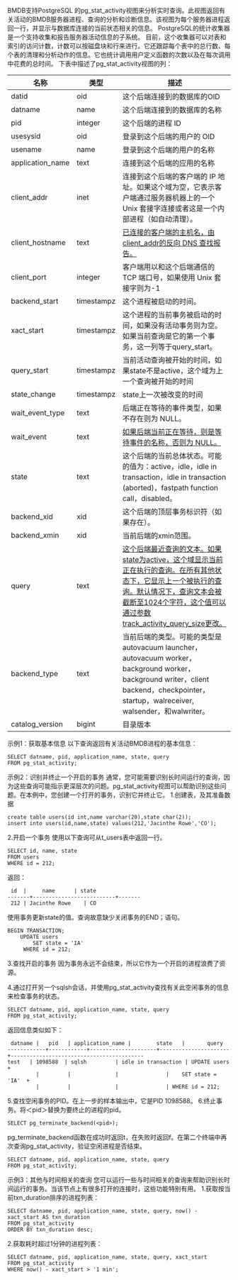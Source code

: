 BMDB支持PostgreSQL 的pg_stat_activity视图来分析实时查询。此视图返回有关活动的BMDB服务器进程、查询的分析和诊断信息。该视图为每个服务器进程返回一行，并显示与数据库连接的当前状态相关的信息。 
PostgreSQL的统计收集器是一个支持收集和报告服务器活动信息的子系统。 目前，这个收集器可以对表和索引的访问计数，计数可以按磁盘块和行来进行。它还跟踪每个表中的总行数、每个表的清理和分析动作的信息。它也统计调用用户定义函数的次数以及在每次调用中花费的总时间。
下表中描述了pg_stat_activity视图的列：

| 名称             | 类型       | 描述                                                         |
| ---------------- | ---------- | ------------------------------------------------------------ |
| datid            | oid        | 这个后端连接到的数据库的OID                                  |
| datname          | name       | 这个后端连接到的数据库的名称                                 |
| pid              | integer    | 这个后端的进程 ID                                            |
| usesysid         | oid        | 登录到这个后端的用户的 OID                                   |
| usename          | name       | 登录到这个后端的用户的名称                                   |
| application_name | text       | 连接到这个后端的应用的名称                                   |
| client_addr      | inet       | 连接到这个后端的客户端的 IP 地址。如果这个域为空，它表示客户端通过服务器机器上的一个 Unix 套接字连接或者这是一个内部进程（如自动清理）。 |
| client_hostname  | text       | [已连接的客户端的主机名，由client_addr的反向 DNS 查找报告。](#GUC-LOG-HOSTNAME) |
| client_port      | integer    | 客户端用以和这个后端通信的 TCP 端口号，如果使用 Unix 套接字则为-1 |
| backend_start    | timestampz | 这个进程被启动的时间。                                       |
| xact_start       | timestampz | 这个进程的当前事务被启动的时间，如果没有活动事务则为空。如果当前查询是它的第一个事务，这一列等于query_start。 |
| query_start      | timestampz | 当前活动查询被开始的时间，如果state不是active，这个域为上一个查询被开始的时间 |
| state_change     | timestampz | state上一次被改变的时间                                      |
| wait_event_type  | text       | 后端正在等待的事件类型，如果不存在则为 NULL。                |
| wait_event       | text       | [如果后端当前正在等待，则是等待事件的名称，否则为 NULL。](#WAIT-EVENT-TABLE "表?28.4.?wait_event 描述") |
| state            | text       | 这个后端的当前总体状态。可能的值为：active，idle，idle in transaction，idle in transaction (aborted)，fastpath function call，disabled。 |
| backend_xid      | xid        | 这个后端的顶层事务标识符（如果存在）。                       |
| backend_xmin     | xid        | 当前后端的xmin范围。                                         |
| query            | text       | [这个后端最近查询的文本。如果state为active，这个域显示当前正在执行的查询。在所有其他状态下，它显示上一个被执行的查询。默认情况下，查询文本会被截断至1024个字符，这个值可以通过参数track_activity_query_size更改。](#GUC-TRACK-ACTIVITY-QUERY-SIZE) |
| backend_type     | text       | 当前后端的类型。可能的类型是autovacuum launcher，autovacuum worker，background worker，background writer，client backend，checkpointer，startup，walreceiver, walsender，和walwriter。 |
| catalog_version  | bigint     | 目录版本                                                     |

示例1：获取基本信息
以下查询返回有关活动BMDB进程的基本信息： 

```
SELECT datname, pid, application_name, state, query
FROM pg_stat_activity;
```

示例2：识别并终止一个开启的事务 
通常，您可能需要识别长时间运行的查询，因为这些查询可能指示更深层次的问题。pg_stat_activity视图可以帮助识别这些问题。在本例中，您创建一个打开的事务，识别它并终止它。
1.创建表，及其准备数据

```
create table users(id int,name varchar(20),state char(2));
insert into users(id,name,state) values(212,'Jacinthe Rowe','CO');
```

2.开启一个事务
使用以下查询可从t_users表中返回一行。 

```
SELECT id, name, state
FROM users
WHERE id = 212;
```

返回：

```
 id  |     name      | state 
-------+--------------------------+-------
 212 | Jacinthe Rowe    | CO
```

使用事务更新state的值。查询故意缺少关闭事务的END；语句。

```
BEGIN TRANSACTION;
    UPDATE users
        SET state = 'IA'
     WHERE id = 212;
```

3.查找开启的事务
因为事务永远不会结束，所以它作为一个开启的进程浪费了资源。

4.通过打开另一个sqlsh会话，并使用pg_stat_activity查找有关此空闲事务的信息来检查事务的状态。

```
SELECT datname, pid, application_name, state, query
FROM pg_stat_activity;
```

返回信息类似如下：

```
 datname |   pid   | application_name |        state   |       query              
------------+------------+---------------------+----------------------+------------------------------------------
test   | 1098588  | sqlsh         | idle in transaction | UPDATE users +
         |         |              |               |    SET state = 'IA'  +
         |         |              |               | WHERE id = 212;
```

5.查找空闲事务的PID。在上一步的样本输出中，它是PID 1098588。 
6.终止事务。将＜pid＞替换为要终止的进程的pid。

```
SELECT pg_terminate_backend(<pid>);
```

pg_terminate_backend函数在成功时返回t，在失败时返回f。在第二个终端中再次查询pg_stat_activity，验证空闲进程是否结束。

```
SELECT datname, pid, application_name, state, query
FROM pg_stat_activity;
```

示例3：其他与时间相关的查询
您可以运行一些与时间相关的查询来帮助识别长时间运行的事务。当该节点上有很多打开的连接时，这些功能特别有用。 
1.获取按当前txn_duration排序的进程列表：

```
SELECT datname, pid, application_name, state, query, now() - xact_start AS txn_duration
FROM pg_stat_activity
ORDER BY txn_duration desc;
```

2.获取耗时超过1分钟的进程列表： 

```
SELECT datname, pid, application_name, state, query, xact_start
FROM pg_stat_activity
WHERE now() - xact_start > '1 min';
```

